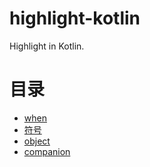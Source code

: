 # highlight-kotlin
 Highlight in Kotlin.

# 目录

- [when](./when.md)
- [符号](./symbol.md)
- [object](./object.md)
- [companion](./companion.md)

